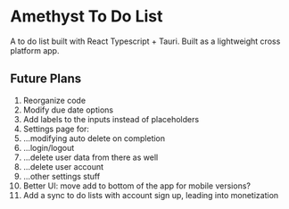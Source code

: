 # Amethyst To Do List
A to do list built with React Typescript + Tauri. Built as a lightweight cross platform app.

## Future Plans
1. Reorganize code
2. Modify due date options
3. Add labels to the inputs instead of placeholders
2. Settings page for:
3. ...modifying auto delete on completion
4. ...login/logout
5. ...delete user data from there as well
6. ...delete user account
7. ...other settings stuff
8. Better UI: move add to bottom of the app for mobile versions?
9. Add a sync to do lists with account sign up, leading into monetization
